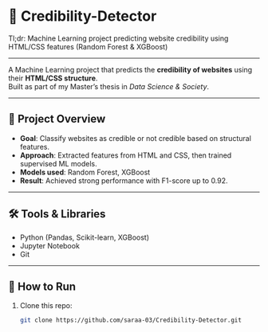 # 📰 Credibility-Detector
Tl;dr: Machine Learning project predicting website credibility using HTML/CSS features (Random Forest &amp; XGBoost)

---

A Machine Learning project that predicts the **credibility of websites** using their **HTML/CSS structure**.  
Built as part of my Master’s thesis in *Data Science & Society*.  

---

## 📌 Project Overview
- **Goal**: Classify websites as credible or not credible based on structural features.  
- **Approach**: Extracted features from HTML and CSS, then trained supervised ML models.  
- **Models used**: Random Forest, XGBoost  
- **Result**: Achieved strong performance with F1-score up to 0.92.  

---

## 🛠️ Tools & Libraries
- Python (Pandas, Scikit-learn, XGBoost)  
- Jupyter Notebook  
- Git  

---

## 🚀 How to Run
1. Clone this repo:  
   ```bash
   git clone https://github.com/saraa-03/Credibility-Detector.git
